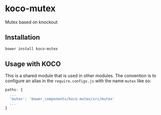 # koco-mutex
Mutex based on knockout

## Installation

```bash
bower install koco-mutex
```

## Usage with KOCO

This is a shared module that is used in other modules. The convention is to configure an alias in the `require.configs.js` with the name `mutex` like so:

```javascript
paths: {
  ...
  'mutex': 'bower_components/koco-mutex/src/mutex'
  ...
}
```
